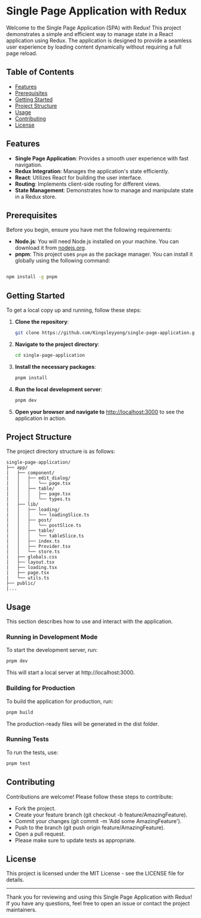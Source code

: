 # Single Page Application with Redux

Welcome to the Single Page Application (SPA) with Redux! This project demonstrates a simple and efficient way to manage state in a React application using Redux. The application is designed to provide a seamless user experience by loading content dynamically without requiring a full page reload.

## Table of Contents

- [Features](#features)
- [Prerequisites](#prerequisites)
- [Getting Started](#getting-started)
- [Project Structure](#project-structure)
- [Usage](#usage)
- [Contributing](#contributing)
- [License](#license)

## Features

- **Single Page Application**: Provides a smooth user experience with fast navigation.
- **Redux Integration**: Manages the application's state efficiently.
- **React**: Utilizes React for building the user interface.
- **Routing**: Implements client-side routing for different views.
- **State Management**: Demonstrates how to manage and manipulate state in a Redux store.

## Prerequisites

Before you begin, ensure you have met the following requirements:

- **Node.js**: You will need Node.js installed on your machine. You can download it from [nodejs.org](https://nodejs.org/).
- **pnpm**: This project uses `pnpm` as the package manager. You can install it globally using the following command:

```bash

npm install -g pnpm

```

## Getting Started

To get a local copy up and running, follow these steps:

1. **Clone the repository**:
      ```bash
      git clone https://github.com/Kingsleyyong/single-page-application.git
      ```
2. **Navigate to the project directory**:
      ```bash
      cd single-page-application
      ```
3. **Install the necessary packages**:
      ```bash
      pnpm install
      ```
4. **Run the local development server**:
      ```bash
      pnpm dev
      ```
5. **Open your browser and navigate to** [http://localhost:3000](http://localhost:3000) to see the application in action.

## Project Structure

The project directory structure is as follows:

```plaintext
single-page-application/
├── app/
|   ├── component/
|   │   ├── edit_dialog/
|   │   │   └── page.tsx
|   │   ├── table/
|   │   │   ├── page.tsx
|   │   │   └── types.ts
|   ├── lib/
|   │   ├── loading/
|   │   │   └── loadingSlice.ts
|   │   ├── post/
|   │   │   └── postSlice.ts
|   │   ├── table/
|   │   │   └── tableSlice.ts
|   │   ├── index.ts
|   │   ├── Provider.tsx
|   │   └── store.ts
|   ├── globals.css
|   ├── layout.tsx
|   ├── loading.tsx
|   ├── page.tsx
|   └── utils.ts
├── public/
|...
```

## Usage

This section describes how to use and interact with the application.

### Running in Development Mode

To start the development server, run:

```bash
pnpm dev
```

This will start a local server at http://localhost:3000.

### Building for Production

To build the application for production, run:

```bash
pnpm build
```

The production-ready files will be generated in the dist folder.

### Running Tests

To run the tests, use:

```bash
pnpm test
```

## Contributing

Contributions are welcome! Please follow these steps to contribute:

- Fork the project.
- Create your feature branch (git checkout -b feature/AmazingFeature).
- Commit your changes (git commit -m 'Add some AmazingFeature').
- Push to the branch (git push origin feature/AmazingFeature).
- Open a pull request.
- Please make sure to update tests as appropriate.

## License

This project is licensed under the MIT License - see the LICENSE file for details.

---

Thank you for reviewing and using this Single Page Application with Redux! If you have any questions, feel free to open an issue or contact the project maintainers.
